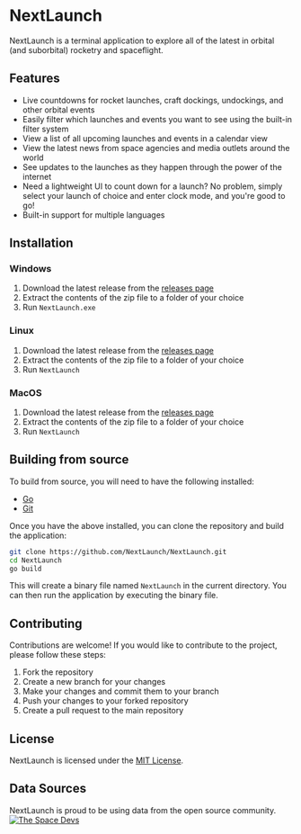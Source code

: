 # NextLaunch

NextLaunch is a terminal application to explore all of the latest in orbital (and suborbital) rocketry and spaceflight.

## Features
- Live countdowns for rocket launches, craft dockings, undockings, and other orbital events
- Easily filter which launches and events you want to see using the built-in filter system
- View a list of all upcoming launches and events in a calendar view
- View the latest news from space agencies and media outlets around the world
- See updates to the launches as they happen through the power of the internet
- Need a lightweight UI to count down for a launch? No problem, simply select your launch of choice and enter clock mode, and you're good to go!
- Built-in support for multiple languages

## Installation

### Windows

1. Download the latest release from the [releases page](https://github.com/NextLaunch/NextLaunch/releases)
2. Extract the contents of the zip file to a folder of your choice
3. Run `NextLaunch.exe`

### Linux

1. Download the latest release from the [releases page](https://github.com/NextLaunch/NextLaunch/releases)
2. Extract the contents of the zip file to a folder of your choice
3. Run `NextLaunch`

### MacOS

1. Download the latest release from the [releases page](https://github.com/NextLaunch/NextLaunch/releases)
2. Extract the contents of the zip file to a folder of your choice
3. Run `NextLaunch`

## Building from source

To build from source, you will need to have the following installed:

- [Go](https://go.dev/doc/install)
- [Git](https://git-scm.com/downloads)

Once you have the above installed, you can clone the repository and build the application:

```bash
git clone https://github.com/NextLaunch/NextLaunch.git
cd NextLaunch
go build
```

This will create a binary file named `NextLaunch` in the current directory. You can then run the application by executing the binary file.

## Contributing

Contributions are welcome! If you would like to contribute to the project, please follow these steps:

1. Fork the repository
2. Create a new branch for your changes
3. Make your changes and commit them to your branch
4. Push your changes to your forked repository
5. Create a pull request to the main repository

## License

NextLaunch is licensed under the [MIT License](https://github.com/NextLaunch/NextLaunch/blob/main/LICENSE).

## Data Sources
NextLaunch is proud to be using data from the open source community.
[![The Space Devs](https://media.discordapp.net/attachments/679427997190848540/883074110652043274/LL2_HistoricLaunches16by9.png?ex=6726805a&is=67252eda&hm=1fb0c5a2cad43b2023169c05587ee122f2653b010fa4dc9fba5eceb39c7adda1&=&format=webp&quality=lossless&width=810&height=456)](https://thespacedevs.com/)